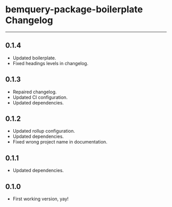# bemquery-package-boilerplate Changelog

---

## 0.1.4

* Updated boilerplate.
* Fixed headings levels in changelog.

## 0.1.3

* Repaired changelog.
* Updated CI configuration.
* Updated dependencies.

## 0.1.2

* Updated rollup configuration.
* Updated dependencies.
* Fixed wrong project name in documentation.

## 0.1.1

* Updated dependencies.

## 0.1.0

* First working version, yay!
